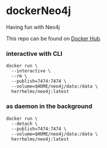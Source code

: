 # dockerNeo4j
Having fun with Neo4j

This repo can be found on [Docker Hub](https://hub.docker.com/r/herrhelms/neo4j/).

### interactive with CLI
```
docker run \
  --interactive \
  --rm \
  --publish=7474:7474 \
  --volume=$HOME/neo4j/data:/data \
  herrhelms/neo4j:latest
```

### as daemon in the background
```
docker run \
  --detach \
  --publish=7474:7474 \
  --volume=$HOME/neo4j/data:/data \
  herrhelms/neo4j:latest
```

